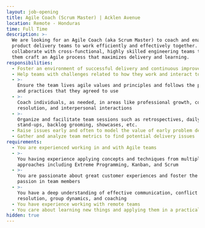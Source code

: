 ```yaml
---
layout: job-opening
title: Agile Coach (Scrum Master) | Acklen Avenue
location: Remote - Honduras
time: Full Time
description: >-
  We are looking for an Agile Coach (aka Scrum Master) to coach and enable our
  product delivery teams to work efficiently and effectively together. You will
  collaborate with cross-functional, highly skilled engineering teams to help
  them craft an Agile process that maximizes delivery and learning.
responsibilities:
  - Foster an environment of successful delivery and continuous improvement
  - Help teams with challenges related to how they work and interact together
  - >-
    Ensure the team lives agile values and principles and follows the processes
    and practices that they agreed to use
  - >-
    Coach individuals, as needed, in areas like professional growth, conflict
    resolution, and interpersonal interactions 
  - >-
    Organize and facilitate team sessions such as retrospectives, daily
    stand-ups, backlog grooming, showcases, etc.
  - Raise issues early and often to model the value of early problem detection
  - Gather and analyze team metrics to find potential delivery issues
requirements:
  - You are experienced working in and with Agile teams
  - >-
    You having experience applying concepts and techniques from multiple agile
    approaches including Extreme Programming, Kanban, and Scrum
  - >-
    You are passionate about great customer experiences and foster the same
    passion in team members
  - >-
    You have a deep understanding of effective communication, conflict
    resolution, group dynamics, and coaching
  - You have experience working with remote teams
  - You care about learning new things and applying them in a practical way
hidden: true
---
```


